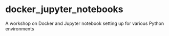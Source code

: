 # docker_jupyter_notebooks
A workshop on Docker and Jupyter notebook setting up for various Python environments 

